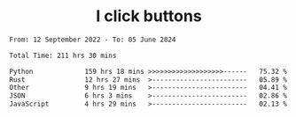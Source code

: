 <h1 align="center">
I click buttons
</h1>

<!--START_SECTION:waka-->

```txt
From: 12 September 2022 - To: 05 June 2024

Total Time: 211 hrs 30 mins

Python             159 hrs 18 mins >>>>>>>>>>>>>>>>>>>------   75.32 %
Rust               12 hrs 27 mins  >------------------------   05.89 %
Other              9 hrs 19 mins   >------------------------   04.41 %
JSON               6 hrs 3 mins    >------------------------   02.86 %
JavaScript         4 hrs 29 mins   >------------------------   02.13 %
```

<!--END_SECTION:waka-->
